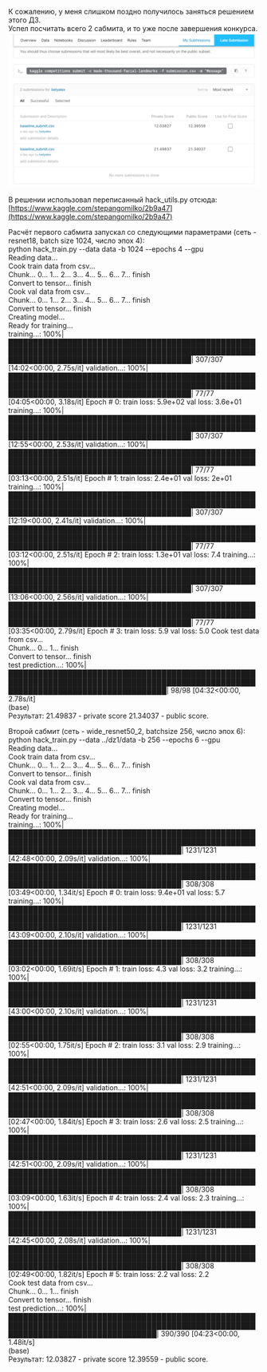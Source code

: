 К сожалению, у меня слишком поздно получилось заняться решением этого ДЗ.  
Успел посчитать всего 2 сабмита, и то уже после завершения конкурса.  
![Мои результаты](https://github.com/belyalex/cv/blob/master/dz1/screenshot.png)  
  
В решении использовал переписанный hack_utils.py отсюда:  
 [https://www.kaggle.com/stepangomilko/2b9a47](https://www.kaggle.com/stepangomilko/2b9a47)  
 
Расчёт первого сабмита запускал со следующими параметрами (сеть - resnet18, batch size 1024, число эпох 4):  
python hack_train.py --data data -b 1024 --epochs 4 --gpu  
Reading data...  
Cook train data from csv...  
Chunk... 0... 1... 2... 3... 4... 5... 6... 7... finish  
Convert to tensor... finish  
Cook val data from csv...  
Chunk... 0... 1... 2... 3... 4... 5... 6... 7... finish  
Convert to tensor... finish  
Creating model...  
Ready for training...  
training...: 100%|█████████████████████████████████████████████████████████████████████████████████████████████████████████████████████████████████████████| 307/307 [14:02<00:00,  2.75s/it]
validation...: 100%|█████████████████████████████████████████████████████████████████████████████████████████████████████████████████████████████████████████| 77/77 [04:05<00:00,  3.18s/it]
Epoch # 0:      train loss: 5.9e+02     val loss: 3.6e+01
training...: 100%|█████████████████████████████████████████████████████████████████████████████████████████████████████████████████████████████████████████| 307/307 [12:55<00:00,  2.53s/it]
validation...: 100%|█████████████████████████████████████████████████████████████████████████████████████████████████████████████████████████████████████████| 77/77 [03:13<00:00,  2.51s/it]
Epoch # 1:      train loss: 2.4e+01     val loss: 2e+01
training...: 100%|█████████████████████████████████████████████████████████████████████████████████████████████████████████████████████████████████████████| 307/307 [12:19<00:00,  2.41s/it]
validation...: 100%|█████████████████████████████████████████████████████████████████████████████████████████████████████████████████████████████████████████| 77/77 [03:12<00:00,  2.51s/it]
Epoch # 2:      train loss: 1.3e+01     val loss:   7.4
training...: 100%|█████████████████████████████████████████████████████████████████████████████████████████████████████████████████████████████████████████| 307/307 [13:06<00:00,  2.56s/it]
validation...: 100%|█████████████████████████████████████████████████████████████████████████████████████████████████████████████████████████████████████████| 77/77 [03:35<00:00,  2.79s/it]
Epoch # 3:      train loss:   5.9       val loss:   5.0
Cook test data from csv...  
Chunk... 0... 1... finish  
Convert to tensor... finish  
test prediction...: 100%|████████████████████████████████████████████████████████████████████████████████████████████████████████████████████████████████████| 98/98 [04:32<00:00,  2.78s/it]  
(base)  
Результат: 21.49837 - private score 21.34037 - public score.  

Второй сабмит (сеть - wide_resnet50_2, batchsize 256, число эпох 6):  
python hack_train.py --data ../dz1/data -b 256 --epochs 6 --gpu  
Reading data...  
Cook train data from csv...  
Chunk... 0... 1... 2... 3... 4... 5... 6... 7... finish  
Convert to tensor... finish  
Cook val data from csv...  
Chunk... 0... 1... 2... 3... 4... 5... 6... 7... finish  
Convert to tensor... finish  
Creating model...  
Ready for training...  
training...: 100%|███████████████████████████████████████████████████████████████████████████████████████████████████████████████████████████████████████| 1231/1231 [42:48<00:00,  2.09s/it]
validation...: 100%|███████████████████████████████████████████████████████████████████████████████████████████████████████████████████████████████████████| 308/308 [03:49<00:00,  1.34it/s]
Epoch # 0:      train loss: 9.4e+01     val loss:   5.7
training...: 100%|███████████████████████████████████████████████████████████████████████████████████████████████████████████████████████████████████████| 1231/1231 [43:09<00:00,  2.10s/it]
validation...: 100%|███████████████████████████████████████████████████████████████████████████████████████████████████████████████████████████████████████| 308/308 [03:02<00:00,  1.69it/s]
Epoch # 1:      train loss:   4.3       val loss:   3.2
training...: 100%|███████████████████████████████████████████████████████████████████████████████████████████████████████████████████████████████████████| 1231/1231 [43:00<00:00,  2.10s/it]
validation...: 100%|███████████████████████████████████████████████████████████████████████████████████████████████████████████████████████████████████████| 308/308 [02:55<00:00,  1.75it/s]
Epoch # 2:      train loss:   3.1       val loss:   2.9
training...: 100%|███████████████████████████████████████████████████████████████████████████████████████████████████████████████████████████████████████| 1231/1231 [42:51<00:00,  2.09s/it]
validation...: 100%|███████████████████████████████████████████████████████████████████████████████████████████████████████████████████████████████████████| 308/308 [02:47<00:00,  1.84it/s]
Epoch # 3:      train loss:   2.6       val loss:   2.5
training...: 100%|███████████████████████████████████████████████████████████████████████████████████████████████████████████████████████████████████████| 1231/1231 [42:51<00:00,  2.09s/it]
validation...: 100%|███████████████████████████████████████████████████████████████████████████████████████████████████████████████████████████████████████| 308/308 [03:09<00:00,  1.63it/s]
Epoch # 4:      train loss:   2.4       val loss:   2.3
training...: 100%|███████████████████████████████████████████████████████████████████████████████████████████████████████████████████████████████████████| 1231/1231 [42:45<00:00,  2.08s/it]
validation...: 100%|███████████████████████████████████████████████████████████████████████████████████████████████████████████████████████████████████████| 308/308 [02:49<00:00,  1.82it/s]
Epoch # 5:      train loss:   2.2       val loss:   2.2  
Cook test data from csv...  
Chunk... 0... 1... finish  
Convert to tensor... finish  
test prediction...: 100%|██████████████████████████████████████████████████████████████████████████████████████████████████████████████████████████████████| 390/390 [04:23<00:00,  1.48it/s]  
(base)  
Результат: 12.03827 - private score 12.39559 - public score.  
